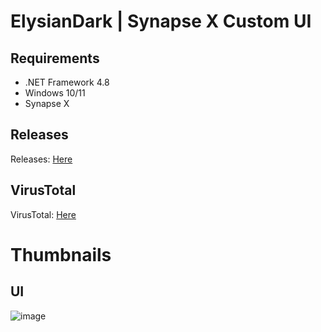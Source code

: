 # ElysianDark | Synapse X Custom UI

## Requirements
 - .NET Framework 4.8
 - Windows 10/11
 - Synapse X

## Releases
Releases: [Here](https://github.com/Vyniscool/ElysianDark/releases/tag/ElysianDark)

## VirusTotal
VirusTotal: [Here](https://www.virustotal.com/gui/file-analysis/MjY1ZWE3MjBiOWY5ZmU0NzY5N2E2MmM4NzgwZDJkNGI6MTY1Mjk5ODA3NA==)

# Thumbnails
## UI
![image](https://media.discordapp.net/attachments/976847050790539264/976969764431876096/unknown.png)
